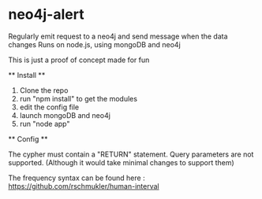 # neo4j-alert

Regularly emit request to a neo4j and send message when the data changes
Runs on node.js, using mongoDB and neo4j

This is just a proof of concept made for fun


** Install **

1. Clone the repo
2. run "npm install" to get the modules
3. edit the config file
4. launch mongoDB and neo4j
5. run "node app"

** Config **

The cypher must contain a "RETURN" statement.
Query parameters are not supported. (Although it would take minimal changes to support them)

The frequency syntax can be found here : https://github.com/rschmukler/human-interval
